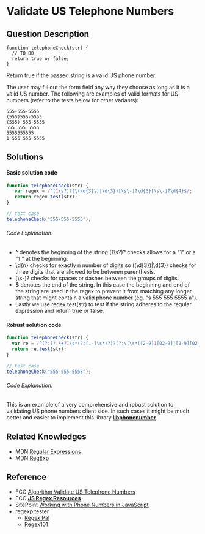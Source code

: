 # Validate US Telephone Numbers
## Question Description
```
function telephoneCheck(str) {
  // TO DO
  return true or false;
}
```
Return true if the passed string is a valid US phone number.

The user may fill out the form field any way they choose as long as it is a valid US number. The following are examples of valid formats for US numbers (refer to the tests below for other variants):
  ```
  555-555-5555
  (555)555-5555
  (555) 555-5555
  555 555 5555
  5555555555
  1 555 555 5555
  ```

## Solutions
#### Basic solution code
```Javascript
function telephoneCheck(str) {
   var regex = /^(1\s?)?(\(\d{3}\)|\d{3})[\s\-]?\d{3}[\s\-]?\d{4}$/;
   return regex.test(str);
}

// test case
telephoneCheck("555-555-5555");
```
###### Code Explanation:

- ^ denotes the beginning of the string (1\s?)? checks allows for a "1" or a "1 " at the beginning.
- \d{n} checks for exactly n number of digits so (\(\d{3}\)|\d{3}) checks for three digits that are allowed to be between parenthesis.
- [\s\-]? checks for spaces or dashes between the groups of digits.
- $ denotes the end of the string. In this case the beginning and end of the string are used in the regex to prevent it from matching any longer string that might contain a valid phone number (eg. "s 555 555 5555 a").
- Lastly we use regex.test(str) to test if the string adheres to the regular expression and return true or false.


#### Robust solution code
```Javascript
function telephoneCheck(str) {
  var re = /^(?:(?:\+?1\s*(?:[.-]\s*)?)?(?:\(\s*([2-9]1[02-9]|[2-9][02-8]1|[2-9][02-8][02-9])\s*\)|([2-9]1[02-9]|[2-9][02-8]1|[2-9][02-8][02-9]))\s*(?:[.-]\s*)?)?([2-9]1[02-9]|[2-9][02-9]1|[2-9][02-9]{2})\s*(?:[.-]\s*)?([0-9]{4})$/;
  return re.test(str);
}

// test case
telephoneCheck("555-555-5555");
```
###### Code Explanation:

This is an example of a very comprehensive and robust solution to validating US phone numbers client side. In such cases it might be much better and easier to implement this library **[libphonenumber](https://github.com/googlei18n/libphonenumber)**.


## Related Knowledges
- MDN [Regular Expressions](https://developer.mozilla.org/en-US/docs/Web/JavaScript/Guide/Regular_Expressions)
- MDN [RegExp](https://developer.mozilla.org/en-US/docs/Web/JavaScript/Reference/Global_Objects/RegExp)


## Reference
- FCC [Algorithm Validate US Telephone Numbers](https://github.com/FreeCodeCamp/FreeCodeCamp/wiki/Algorithm-Validate-US-Telephone-Numbers)
- FCC **[JS Regex Resources](https://github.com/FreeCodeCamp/FreeCodeCamp/wiki/JS-Regex-Resources)**
- SitePoint [Working with Phone Numbers in JavaScript](https://www.sitepoint.com/working-phone-numbers-javascript/)
- regexp tester 
  - [Regex Pal](http://www.regexpal.com/)
  - [Regex101](https://regex101.com/#javascript)

